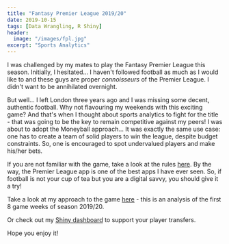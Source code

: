 ```yaml
---
title: "Fantasy Premier League 2019/20"
date: 2019-10-15
tags: [Data Wrangling, R Shiny]
header:
  image: "/images/fpl.jpg"
excerpt: "Sports Analytics"
---
```


I was challenged by my mates to play the Fantasy Premier League this season. Initially, I hesitated... I haven't followed football as much as I would like to and these guys are proper *connoisseurs* of the Premier League. I didn't want to be annihilated overnight.

But well... I left London three years ago and I was missing some decent, authentic football. Why not flavouring my weekends with this exciting game?
And that's when I thought about sports analytics to fight for the title - that was going to be the key to remain competitive against my peers! I was about to adopt the Moneyball approach... It was exactly the same use case: one has to create a team of solid players to win the league, despite budget constraints. So, one is encouraged to spot undervalued players and make his/her bets.

If you are not familiar with the game, take a look at the rules [here](https://fantasy.premierleague.com/help/rules). By the way, the Premier League app is one of the best apps I have ever seen. So, if football is not your cup of tea but you are a digital savvy, you should give it a try!

Take a look at my approach to the game [here](https://jorg3gf.github.io/Projects/fantasyPL.html) - this is an analysis of the first 8 game weeks of season 2019/20.

Or check out my [Shiny dashboard](https://jorg3.shinyapps.io/fantasydashboard/) to support your player transfers.

Hope you enjoy it!
